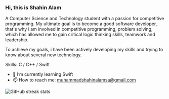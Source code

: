 ### Hi, this is Shahin Alam
A Computer Science and Technology student with a passion for competitive programming. My ultimate goal is to become a good software developer, that's why i am involved in competitive programming, problem solving; which has allowed me to gain critical logic thinking skills, teamwork and leadership.

To achieve my goals, i have been actively developing my skills and trying to know about several new technology.

Skills: C / C++ /  Swift

- 🌱 I’m currently learning Swift 
- 📫 How to reach me: muhammadshahinalamsa@gmail.com 


![GitHub streak stats](https://streak-stats.demolab.com/?user=Shahin1011)  


